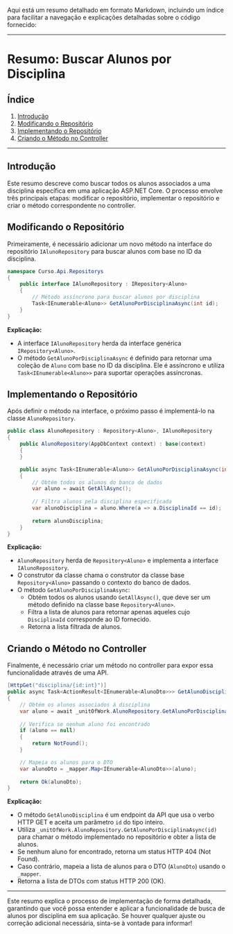 Aqui está um resumo detalhado em formato Markdown, incluindo um índice para facilitar a navegação e explicações detalhadas sobre o código fornecido:

---

# Resumo: Buscar Alunos por Disciplina

## Índice

1. [Introdução](#introdução)
2. [Modificando o Repositório](#modificando-o-repositório)
3. [Implementando o Repositório](#implementando-o-repositório)
4. [Criando o Método no Controller](#criando-o-método-no-controller)

---

## Introdução

Este resumo descreve como buscar todos os alunos associados a uma disciplina específica em uma aplicação ASP.NET Core. O processo envolve três principais etapas: modificar o repositório, implementar o repositório e criar o método correspondente no controller.

## Modificando o Repositório

Primeiramente, é necessário adicionar um novo método na interface do repositório `IAlunoRepository` para buscar alunos com base no ID da disciplina.

```csharp
namespace Curso.Api.Repositorys
{
    public interface IAlunoRepository : IRepository<Aluno>
    {
        // Método assíncrono para buscar alunos por disciplina
        Task<IEnumerable<Aluno>> GetAlunoPorDisciplinaAsync(int id);
    }
}
```

**Explicação:**
- A interface `IAlunoRepository` herda da interface genérica `IRepository<Aluno>`.
- O método `GetAlunoPorDisciplinaAsync` é definido para retornar uma coleção de `Aluno` com base no ID da disciplina. Ele é assíncrono e utiliza `Task<IEnumerable<Aluno>>` para suportar operações assíncronas.

## Implementando o Repositório

Após definir o método na interface, o próximo passo é implementá-lo na classe `AlunoRepository`.

```csharp
public class AlunoRepository : Repository<Aluno>, IAlunoRepository
{
    public AlunoRepository(AppDbContext context) : base(context)
    {
    }

    public async Task<IEnumerable<Aluno>> GetAlunoPorDisciplinaAsync(int id)
    {
        // Obtém todos os alunos do banco de dados
        var aluno = await GetAllAsync();
        
        // Filtra alunos pela disciplina especificada
        var alunoDisciplina = aluno.Where(a => a.DisciplinaId == id);
        
        return alunoDisciplina;
    }
}
```

**Explicação:**
- `AlunoRepository` herda de `Repository<Aluno>` e implementa a interface `IAlunoRepository`.
- O construtor da classe chama o construtor da classe base `Repository<Aluno>` passando o contexto do banco de dados.
- O método `GetAlunoPorDisciplinaAsync`:
  - Obtém todos os alunos usando `GetAllAsync()`, que deve ser um método definido na classe base `Repository<Aluno>`.
  - Filtra a lista de alunos para retornar apenas aqueles cujo `DisciplinaId` corresponde ao ID fornecido.
  - Retorna a lista filtrada de alunos.

## Criando o Método no Controller

Finalmente, é necessário criar um método no controller para expor essa funcionalidade através de uma API.

```csharp
[HttpGet("disciplina/{id:int}")]
public async Task<ActionResult<IEnumerable<AlunoDto>>> GetAlunoDisciplina(int id)
{
    // Obtém os alunos associados à disciplina
    var aluno = await _unitOfWork.AlunoRepository.GetAlunoPorDisciplinaAsync(id);
    
    // Verifica se nenhum aluno foi encontrado
    if (aluno == null) 
    {
        return NotFound(); 
    }

    // Mapeia os alunos para o DTO
    var alunoDto = _mapper.Map<IEnumerable<AlunoDto>>(aluno);
    
    return Ok(alunoDto);
}
```

**Explicação:**
- O método `GetAlunoDisciplina` é um endpoint da API que usa o verbo HTTP GET e aceita um parâmetro `id` do tipo inteiro.
- Utiliza `_unitOfWork.AlunoRepository.GetAlunoPorDisciplinaAsync(id)` para chamar o método implementado no repositório e obter a lista de alunos.
- Se nenhum aluno for encontrado, retorna um status HTTP 404 (Not Found).
- Caso contrário, mapeia a lista de alunos para o DTO (`AlunoDto`) usando o `_mapper`.
- Retorna a lista de DTOs com status HTTP 200 (OK).

---

Este resumo explica o processo de implementação de forma detalhada, garantindo que você possa entender e aplicar a funcionalidade de busca de alunos por disciplina em sua aplicação. Se houver qualquer ajuste ou correção adicional necessária, sinta-se à vontade para informar!